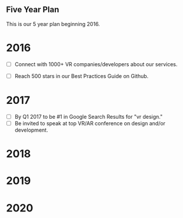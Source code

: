## Five Year Plan
This is our 5 year plan beginning 2016.


# 2016
- [ ] Connect with 1000+ VR companies/developers about our services.
- [ ] Reach 500 stars in our Best Practices Guide on Github.


# 2017
- [ ] By Q1 2017 to be #1 in Google Search Results for "vr design."
- [ ] Be invited to speak at top VR/AR conference on design and/or development.

# 2018

# 2019

# 2020

